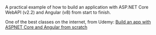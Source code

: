 A practical example of how to build an application with ASP.NET Core WebAPI (v2.2) and Angular (v8) from start to finish.

One of the best classes on the internet, from Udemy: <a href="https://www.udemy.com/course/build-an-app-with-aspnet-core-and-angular-from-scratch">Build an app with ASPNET Core and Angular from scratch</a>

